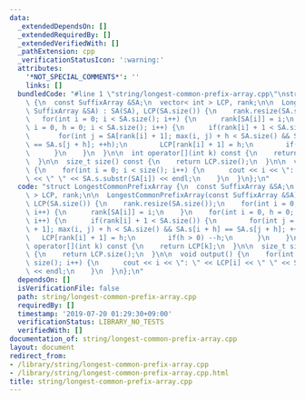 ```yaml
---
data:
  _extendedDependsOn: []
  _extendedRequiredBy: []
  _extendedVerifiedWith: []
  _pathExtension: cpp
  _verificationStatusIcon: ':warning:'
  attributes:
    '*NOT_SPECIAL_COMMENTS*': ''
    links: []
  bundledCode: "#line 1 \"string/longest-common-prefix-array.cpp\"\nstruct LongestCommonPrefixArray\
    \ {\n  const SuffixArray &SA;\n  vector< int > LCP, rank;\n\n  LongestCommonPrefixArray(const\
    \ SuffixArray &SA) : SA(SA), LCP(SA.size()) {\n    rank.resize(SA.size());\n \
    \   for(int i = 0; i < SA.size(); i++) {\n      rank[SA[i]] = i;\n    }\n    for(int\
    \ i = 0, h = 0; i < SA.size(); i++) {\n      if(rank[i] + 1 < SA.size()) {\n \
    \       for(int j = SA[rank[i] + 1]; max(i, j) + h < SA.size() && SA.s[i + h]\
    \ == SA.s[j + h]; ++h);\n        LCP[rank[i] + 1] = h;\n        if(h > 0) --h;\n\
    \      }\n    }\n  }\n\n  int operator[](int k) const {\n    return LCP[k];\n\
    \  }\n\n  size_t size() const {\n    return LCP.size();\n  }\n\n  void output()\
    \ {\n    for(int i = 0; i < size(); i++) {\n      cout << i << \": \" << LCP[i]\
    \ << \" \" << SA.s.substr(SA[i]) << endl;\n    }\n  }\n};\n"
  code: "struct LongestCommonPrefixArray {\n  const SuffixArray &SA;\n  vector< int\
    \ > LCP, rank;\n\n  LongestCommonPrefixArray(const SuffixArray &SA) : SA(SA),\
    \ LCP(SA.size()) {\n    rank.resize(SA.size());\n    for(int i = 0; i < SA.size();\
    \ i++) {\n      rank[SA[i]] = i;\n    }\n    for(int i = 0, h = 0; i < SA.size();\
    \ i++) {\n      if(rank[i] + 1 < SA.size()) {\n        for(int j = SA[rank[i]\
    \ + 1]; max(i, j) + h < SA.size() && SA.s[i + h] == SA.s[j + h]; ++h);\n     \
    \   LCP[rank[i] + 1] = h;\n        if(h > 0) --h;\n      }\n    }\n  }\n\n  int\
    \ operator[](int k) const {\n    return LCP[k];\n  }\n\n  size_t size() const\
    \ {\n    return LCP.size();\n  }\n\n  void output() {\n    for(int i = 0; i <\
    \ size(); i++) {\n      cout << i << \": \" << LCP[i] << \" \" << SA.s.substr(SA[i])\
    \ << endl;\n    }\n  }\n};\n"
  dependsOn: []
  isVerificationFile: false
  path: string/longest-common-prefix-array.cpp
  requiredBy: []
  timestamp: '2019-07-20 01:29:30+09:00'
  verificationStatus: LIBRARY_NO_TESTS
  verifiedWith: []
documentation_of: string/longest-common-prefix-array.cpp
layout: document
redirect_from:
- /library/string/longest-common-prefix-array.cpp
- /library/string/longest-common-prefix-array.cpp.html
title: string/longest-common-prefix-array.cpp
---
```

